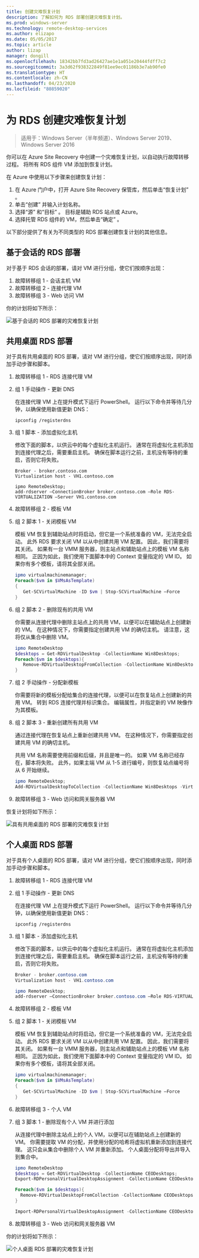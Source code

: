 ```yaml
---
title: 创建灾难恢复计划
description: 了解如何为 RDS 部署创建灾难恢复计划。
ms.prod: windows-server
ms.technology: remote-desktop-services
ms.author: elizapo
ms.date: 05/05/2017
ms.topic: article
author: lizap
manager: dongill
ms.openlocfilehash: 18342bb7fd3ad26427ae1e1a051e20444fdff7c2
ms.sourcegitcommit: 3a3d62f938322849f81ee9ec01186b3e7ab90fe0
ms.translationtype: HT
ms.contentlocale: zh-CN
ms.lasthandoff: 04/23/2020
ms.locfileid: "80859020"
---
```

# <a name="create-your-disaster-recovery-plan-for-rds"></a>为 RDS 创建灾难恢复计划

>适用于：Windows Server（半年频道）、Windows Server 2019、Windows Server 2016

你可以在 Azure Site Recovery 中创建一个灾难恢复计划，以自动执行故障转移过程。 将所有 RDS 组件 VM 添加到恢复计划。

在 Azure 中使用以下步骤来创建恢复计划：

1. 在 Azure 门户中，打开 Azure Site Recovery 保管库，然后单击“恢复计划”  。
2. 单击“创建”  并输入计划名称。
3. 选择“源”  和“目标”  。 目标是辅助 RDS 站点或 Azure。
4. 选择托管 RDS 组件的 VM，然后单击“确定”  。

以下部分提供了有关为不同类型的 RDS 部署创建恢复计划的其他信息。

## <a name="sessions-based-rds-deployment"></a>基于会话的 RDS 部署

对于基于 RDS 会话的部署，请对 VM 进行分组，使它们按顺序出现：

1. 故障转移组 1 - 会话主机 VM
2. 故障转移组 2 - 连接代理 VM
3. 故障转移组 3 - Web 访问 VM

你的计划将如下所示： 

![基于会话的 RDS 部署的灾难恢复计划](media/rds-asr-session-drplan.png)

## <a name="pooled-desktops-rds-deployment"></a>共用桌面 RDS 部署

对于具有共用桌面的 RDS 部署，请对 VM 进行分组，使它们按顺序出现，同时添加手动步骤和脚本。

1. 故障转移组 1 - RDS 连接代理 VM
2. 组 1 手动操作 - 更新 DNS

   在连接代理 VM 上在提升模式下运行 PowerShell。 运行以下命令并等待几分钟，以确保使用新值更新 DNS：

   ```
   ipconfig /registerdns
   ```
3. 组 1 脚本 - 添加虚拟化主机

   修改下面的脚本，以供云中的每个虚拟化主机运行。 通常在将虚拟化主机添加到连接代理之后，需要重启主机。 确保在脚本运行之前，主机没有等待的重启，否则它将失败。

   ```
   Broker - broker.contoso.com
   Virtualization host - VH1.contoso.com

   ipmo RemoteDesktop; 
   add-rdserver –ConnectionBroker broker.contoso.com –Role RDS-VIRTUALIZATION –Server VH1.contoso.com 
   ```
4. 故障转移组 2 - 模板 VM
5. 组 2 脚本 1 - 关闭模板 VM
   
   模板 VM 恢复到辅助站点时将启动，但它是一个系统准备的 VM，无法完全启动。 此外 RDS 要求关闭 VM 以从中创建共用 VM 配置。 因此，我们需要将其关闭。 如果有一台 VMM 服务器，则主站点和辅助站点上的模板 VM 名称相同。 正因为如此，我们使用下面脚本中的 Context  变量指定的 VM ID。 如果你有多个模板，请将其全部关闭。

   ```powershell
   ipmo virtualmachinemanager; 
   Foreach($vm in $VMsAsTemplate)
   {
      Get-SCVirtualMachine -ID $vm | Stop-SCVirtualMachine –Force
   } 
   ```
6. 组 2 脚本 2 - 删除现有的共用 VM

   你需要从连接代理中删除主站点上的共用 VM，以便可以在辅助站点上创建新的 VM。 在这种情况下，你需要指定创建共用 VM 的确切主机。 请注意，这将仅从集合中删除 VM。

   ```powershell
   ipmo RemoteDesktop
   $desktops = Get-RDVirtualDesktop -CollectionName Win8Desktops; 
   Foreach($vm in $desktops){
      Remove-RDVirtualDesktopFromCollection -CollectionName Win8Desktops -VirtualDesktopName $vm.VirtualDesktopName –Force
   }
   ```
7. 组 2 手动操作 - 分配新模板

   你需要将新的模板分配给集合的连接代理，以便可以在恢复站点上创建新的共用 VM。 转到 RDS 连接代理并标识集合。 编辑属性，并指定新的 VM 映像作为其模板。
8. 组 2 脚本 3 - 重新创建所有共用 VM

   通过连接代理在恢复站点上重新创建共用 VM。 在这种情况下，你需要指定创建共用 VM 的确切主机。

   共用 VM 名称需要使用前缀和后缀，并且是唯一的。 如果 VM 名称已经存在，脚本将失败。 此外，如果主端 VM 从 1-5 进行编号，则恢复站点编号将从 6 开始继续。

   ```powershell
   ipmo RemoteDesktop; 
   Add-RDVirtualDesktopToCollection -CollectionName Win8Desktops -VirtualDesktopAllocation @{"RDVH1.contoso.com" = 1} 
   ```
9. 故障转移组 3 - Web 访问和网关服务器 VM

恢复计划将如下所示：

![具有共用桌面的 RDS 部署的灾难恢复计划](media/rds-asr-pooled-drplan.png)

## <a name="personal-desktops-rds-deployment"></a>个人桌面 RDS 部署

对于具有个人桌面的 RDS 部署，请对 VM 进行分组，使它们按顺序出现，同时添加手动步骤和脚本。

1. 故障转移组 1 - RDS 连接代理 VM
2. 组 1 手动操作 - 更新 DNS

   在连接代理 VM 上在提升模式下运行 PowerShell。 运行以下命令并等待几分钟，以确保使用新值更新 DNS：

   ```
   ipconfig /registerdns
   ```
3. 组 1 脚本 - 添加虚拟化主机
      
   修改下面的脚本，以供云中的每个虚拟化主机运行。 通常在将虚拟化主机添加到连接代理之后，需要重启主机。 确保在脚本运行之前，主机没有等待的重启，否则它将失败。

   ```powershell
   Broker - broker.contoso.com
   Virtualization host - VH1.contoso.com

   ipmo RemoteDesktop; 
   add-rdserver –ConnectionBroker broker.contoso.com –Role RDS-VIRTUALIZATION –Server VH1.contoso.com 
   ```
4. 故障转移组 2 - 模板 VM
5. 组 2 脚本 1 - 关闭模板 VM
   
   模板 VM 恢复到辅助站点时将启动，但它是一个系统准备的 VM，无法完全启动。 此外 RDS 要求关闭 VM 以从中创建共用 VM 配置。 因此，我们需要将其关闭。 如果有一台 VMM 服务器，则主站点和辅助站点上的模板 VM 名称相同。 正因为如此，我们使用下面脚本中的 Context  变量指定的 VM ID。 如果你有多个模板，请将其全部关闭。

   ```powershell
   ipmo virtualmachinemanager; 
   Foreach($vm in $VMsAsTemplate)
   {
      Get-SCVirtualMachine -ID $vm | Stop-SCVirtualMachine –Force
   } 
   ```
6. 故障转移组 3 - 个人 VM
7. 组 3 脚本 1 - 删除现有个人 VM 并进行添加

   从连接代理中删除主站点上的个人 VM，以便可以在辅助站点上创建新的 VM。 你需要提取 VM 的分配，并使用分配的哈希将虚拟机重新添加到连接代理。 这只会从集合中删除个人 VM 并重新添加。 个人桌面分配将导出并导入到集合中。

   ```powershell
   ipmo RemoteDesktop
   $desktops = Get-RDVirtualDesktop -CollectionName CEODesktops; 
   Export-RDPersonalVirtualDesktopAssignment -CollectionName CEODesktops -Path ./Desktopallocations.txt -ConnectionBroker broker.contoso.com 

   Foreach($vm in $desktops){
     Remove-RDVirtualDesktopFromCollection -CollectionName CEODesktops -VirtualDesktopName $vm.VirtualDesktopName –Force
   }
   
   Import-RDPersonalVirtualDesktopAssignment -CollectionName CEODesktops -Path ./Desktopallocations.txt -ConnectionBroker broker.contoso.com 
   ```
8. 故障转移组 3 - Web 访问和网关服务器 VM

你的计划将如下所示： 

![个人桌面 RDS 部署的灾难恢复计划](media/rds-asr-personal-desktops-drplan.png)
